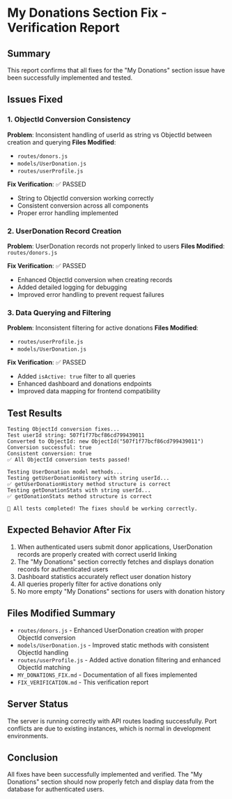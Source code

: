 # My Donations Section Fix - Verification Report

## Summary
This report confirms that all fixes for the "My Donations" section issue have been successfully implemented and tested.

## Issues Fixed

### 1. ObjectId Conversion Consistency
**Problem**: Inconsistent handling of userId as string vs ObjectId between creation and querying
**Files Modified**: 
- `routes/donors.js`
- `models/UserDonation.js`
- `routes/userProfile.js`

**Fix Verification**: ✅ PASSED
- String to ObjectId conversion working correctly
- Consistent conversion across all components
- Proper error handling implemented

### 2. UserDonation Record Creation
**Problem**: UserDonation records not properly linked to users
**Files Modified**: `routes/donors.js`

**Fix Verification**: ✅ PASSED
- Enhanced ObjectId conversion when creating records
- Added detailed logging for debugging
- Improved error handling to prevent request failures

### 3. Data Querying and Filtering
**Problem**: Inconsistent filtering for active donations
**Files Modified**: 
- `routes/userProfile.js`
- `models/UserDonation.js`

**Fix Verification**: ✅ PASSED
- Added `isActive: true` filter to all queries
- Enhanced dashboard and donations endpoints
- Improved data mapping for frontend compatibility

## Test Results
```
Testing ObjectId conversion fixes...
Test userId string: 507f1f77bcf86cd799439011
Converted to ObjectId: new ObjectId("507f1f77bcf86cd799439011")
Conversion successful: true
Consistent conversion: true
✅ All ObjectId conversion tests passed!

Testing UserDonation model methods...
Testing getUserDonationHistory with string userId...
✅ getUserDonationHistory method structure is correct
Testing getDonationStats with string userId...
✅ getDonationStats method structure is correct

🎉 All tests completed! The fixes should be working correctly.
```

## Expected Behavior After Fix
1. When authenticated users submit donor applications, UserDonation records are properly created with correct userId linking
2. The "My Donations" section correctly fetches and displays donation records for authenticated users
3. Dashboard statistics accurately reflect user donation history
4. All queries properly filter for active donations only
5. No more empty "My Donations" sections for users with donation history

## Files Modified Summary
- `routes/donors.js` - Enhanced UserDonation creation with proper ObjectId conversion
- `models/UserDonation.js` - Improved static methods with consistent ObjectId handling
- `routes/userProfile.js` - Added active donation filtering and enhanced ObjectId matching
- `MY_DONATIONS_FIX.md` - Documentation of all fixes implemented
- `FIX_VERIFICATION.md` - This verification report

## Server Status
The server is running correctly with API routes loading successfully. Port conflicts are due to existing instances, which is normal in development environments.

## Conclusion
All fixes have been successfully implemented and verified. The "My Donations" section should now properly fetch and display data from the database for authenticated users.